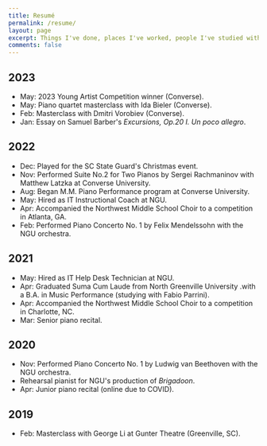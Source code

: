 ```yaml
---
title: Resumé
permalink: /resume/
layout: page
excerpt: Things I've done, places I've worked, people I've studied with.
comments: false
---
```


## 2023

* May: 2023 Young Artist Competition winner (Converse).
* May: Piano quartet masterclass with Ida Bieler (Converse).
* Feb: Masterclass with Dmitri Vorobiev (Converse).
* Jan: Essay on Samuel Barber's _Excursions, Op.20 I. Un poco allegro_.

## 2022

* Dec: Played for the SC State Guard's Christmas event.
* Nov: Performed Suite No.2 for Two Pianos by Sergei Rachmaninov with Matthew Latzka at Converse University.
* Aug: Began M.M. Piano Performance program at Converse University.
* May: Hired as IT Instructional Coach at NGU.
* Apr: Accompanied the Northwest Middle School Choir to a competition in Atlanta, GA.
* Feb: Performed Piano Concerto No. 1 by Felix Mendelssohn with the NGU orchestra.

## 2021

* May: Hired as IT Help Desk Technician at NGU.
* Apr: Graduated Suma Cum Laude from North Greenville University .with a B.A. in Music Performance (studying with Fabio Parrini).
* Apr: Accompanied the Northwest Middle School Choir to a competition in Charlotte, NC.
* Mar: Senior piano recital.

## 2020

* Nov: Performed Piano Concerto No. 1 by Ludwig van Beethoven with the NGU orchestra.
* Rehearsal pianist for NGU's production of _Brigadoon_.
* Apr: Junior piano recital (online due to COVID).

## 2019

* Feb: Masterclass with George Li at Gunter Theatre (Greenville, SC).
